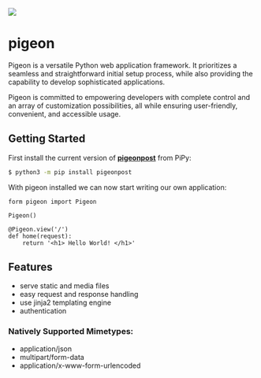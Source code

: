 [<img src="https://github.com/TeamSmil3y/PigeonPost/assets/52998857/283dc7d0-3aae-46b8-b255-1fa7b3b67699" />](https://docs.pigeon.teamsmiley.org)

# pigeon
Pigeon is a versatile Python web application framework. It prioritizes a seamless and straightforward initial setup process, while also providing the capability to develop sophisticated applications.

Pigeon is committed to empowering developers with complete control and an array of customization possibilities, all while ensuring user-friendly, convenient, and accessible usage.

## Getting Started
First install the current version of **[pigeonpost](https://pypi.org/project/pigeonpost/)** from PiPy:
```bash
$ python3 -m pip install pigeonpost
```

With pigeon installed we can now start writing our own application:
```python3
form pigeon import Pigeon

Pigeon()

@Pigeon.view('/')
def home(request):
    return '<h1> Hello World! </h1>'
```

## Features
- serve static and media files
- easy request and response handling
- use jinja2 templating engine
- authentication

### Natively Supported Mimetypes:
- application/json
- multipart/form-data
- application/x-www-form-urlencoded
